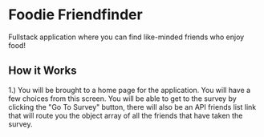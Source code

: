 # Foodie Friendfinder
Fullstack application where you can find like-minded friends who enjoy food! 

## How it Works

1.) You will be brought to a home page for the application. You will have a few choices from this screen. You will be able to get to the survey by clicking the "Go To Survey" button, there will also be an API friends list link that will route you the object array of all the friends that have taken the survey.
